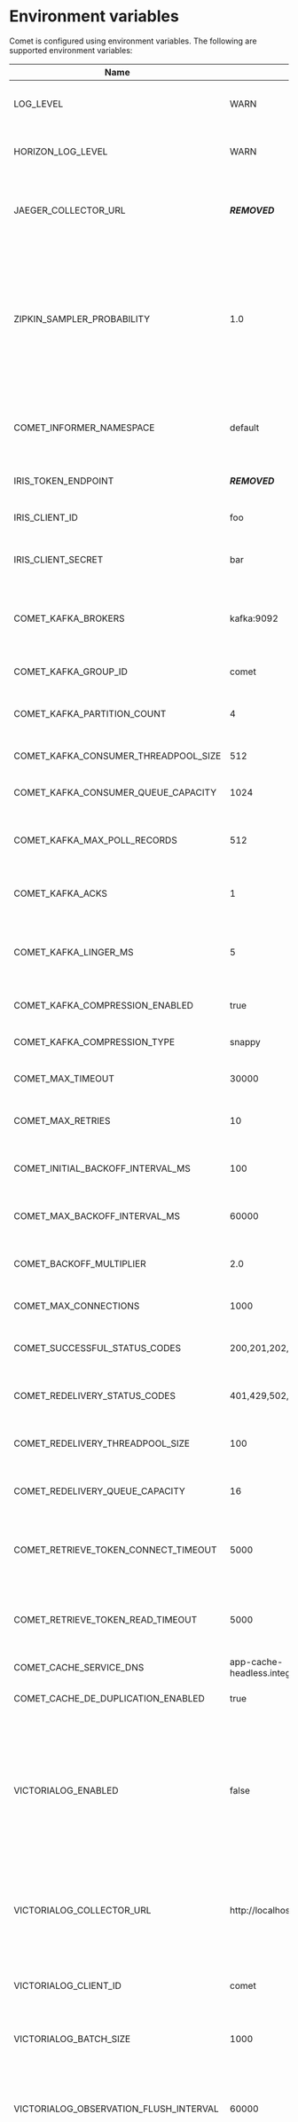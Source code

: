<!--
Copyright 2024 Deutsche Telekom IT GmbH

SPDX-License-Identifier: Apache-2.0
-->

# Environment variables
Comet is configured using environment variables. The following are supported environment variables:

| Name                                   | Default                                                                                         | Description                                                                                                                                                                                   |
|----------------------------------------|-------------------------------------------------------------------------------------------------|-----------------------------------------------------------------------------------------------------------------------------------------------------------------------------------------------|
| LOG_LEVEL                              | WARN                                                                                            | Specifies the logging level for general application logs                                                                                                                                      |
| HORIZON_LOG_LEVEL                      | WARN                                                                                            | Specifies the logging level for Horizon-related logs                                                                                                                                          |
| JAEGER_COLLECTOR_URL                   | ***REMOVED***                                                      | The URL endpoint for the Jaeger collector, which is used for distributed tracing                                                                                                              |
| ZIPKIN_SAMPLER_PROBABILITY             | 1.0                                                                                             | Configures the probability of a trace being sampled for Zipkin. A value of 1.0 means all traces are sampled, while 0.0 means no traces are sampled. This affects distributed tracing          |
| COMET_INFORMER_NAMESPACE               | default                                                                                         | The Kubernetes namespace from which the EventSubscription CRD is being polled                                                                                                                 |
| IRIS_TOKEN_ENDPOINT                    | ***REMOVED*** | The issuer(s) that are trusted by Comet                                                                                                                                                       |
| IRIS_CLIENT_ID                         | foo                                                                                             | Represents a client ID, possibly for authentication                                                                                                                                           |
| IRIS_CLIENT_SECRET                     | bar                                                                                             | Corresponds to a client secret that is used for authentication                                                                                                                                | 
| COMET_KAFKA_BROKERS                    | kafka:9092                                                                                      | Indicates that the Kafka brokers are expected to be available at the address 'kafka' on port '9092'                                                                                           |
| COMET_KAFKA_GROUP_ID                   | comet                                                                                           | Identifies the Kafka consumer group as comet                                                                                                                                                  |
| COMET_KAFKA_PARTITION_COUNT            | 4                                                                                               | Indicates the number of partitions in the Kafka topic                                                                                                                                         |
| COMET_KAFKA_CONSUMER_THREADPOOL_SIZE   | 512                                                                                             | Defines the size of the consumer thread pool                                                                                                                                                  |
| COMET_KAFKA_CONSUMER_QUEUE_CAPACITY    | 1024                                                                                            | Sets the capacity of the consumer queue                                                                                                                                                       |
| COMET_KAFKA_MAX_POLL_RECORDS           | 512                                                                                             | Specifies the maximum number of records to be polled in a single request                                                                                                                      |
| COMET_KAFKA_ACKS                       | 1                                                                                               | How often the events needs to be acknowledge by Kafka                                                                                                                                         |
| COMET_KAFKA_LINGER_MS                  | 5                                                                                               | How long the Kafka waits for other records before transmissing the batch ([Reference](https://docs.confluent.io/platform/current/installation/configuration/producer-configs.html#linger-ms)) |
| COMET_KAFKA_COMPRESSION_ENABLED        | true                                                                                            | If events send to Kafka should be compressed                                                                                                                                                  |
| COMET_KAFKA_COMPRESSION_TYPE           | snappy                                                                                          | The compression type used to compress events                                                                                                                                                  |
| COMET_MAX_TIMEOUT                      | 30000                                                                                           | Maximum timeout duration in milliseconds                                                                                                                                                      |
| COMET_MAX_RETRIES                      | 10                                                                                              | Maximum number of retry attempts for failed operations                                                                                                                                        |
| COMET_INITIAL_BACKOFF_INTERVAL_MS      | 100                                                                                             | Initial backoff interval duration (in milliseconds) for retry attempts                                                                                                                        |
| COMET_MAX_BACKOFF_INTERVAL_MS          | 60000                                                                                           | Maximum backoff interval duration (in milliseconds) for retry attempts                                                                                                                        |
| COMET_BACKOFF_MULTIPLIER               | 2.0                                                                                             | Multiplier applied to the backoff interval between retries                                                                                                                                    |
| COMET_MAX_CONNECTIONS                  | 1000                                                                                            | Maximum number of connections allowed                                                                                                                                                         |
| COMET_SUCCESSFUL_STATUS_CODES          | 200,201,202,204                                                                                 | HTTP status codes considered as successful responses                                                                                                                                          |
| COMET_REDELIVERY_STATUS_CODES          | 401,429,502,503,504                                                                             | HTTP status codes triggering message redelivery                                                                                                                                               |
| COMET_REDELIVERY_THREADPOOL_SIZE       | 100                                                                                             | Size of the thread pool for handling message redelivery                                                                                                                                       |
| COMET_REDELIVERY_QUEUE_CAPACITY        | 16                                                                                              | Capacity of the queue for handling message redelivery                                                                                                                                         |
| COMET_RETRIEVE_TOKEN_CONNECT_TIMEOUT   | 5000                                                                                            | Timeout for connecting when retrieving authentication tokens (in milliseconds)                                                                                                                |
| COMET_RETRIEVE_TOKEN_READ_TIMEOUT      | 5000                                                                                            | Timeout for reading when retrieving authentication tokens (in milliseconds)                                                                                                                   |
| COMET_CACHE_SERVICE_DNS                | app-cache-headless.integration.svc.cluster.local                                                | DNS address for the cache service                                                                                                                                                             |
| COMET_CACHE_DE_DUPLICATION_ENABLED     | true                                                                                            | If true, enables cache de-duplication                                                                                                                                                         |
| VICTORIALOG_ENABLED                    | false                                                                                           | Determines whether Victorialog, a logging and monitoring tool, is enabled. If set to true, the system will use Victorialog for logging and monitoring; otherwise, it will not                 |
| VICTORIALOG_COLLECTOR_URL              | http://localhost:8428                                                                           | The URL endpoint for the Victorialog collector, specifying where the system should send logs and monitoring data                                                                              |
| VICTORIALOG_CLIENT_ID                  | comet                                                                                           | The clientID used to identify the system when sending data to Victorialog                                                                                                                     |
| VICTORIALOG_BATCH_SIZE                 | 1000                                                                                            | The batch size for sending logs and monitoring data to Victorialog                                                                                                                            |
| VICTORIALOG_OBSERVATION_FLUSH_INTERVAL | 60000                                                                                           | The interval (in milliseconds) at which observations (logs and monitoring data) should be flushed to Victorialog                                                                              |
| VICTORIALOG_COUNT_EVENTS_INTERVAL      | 60000                                                                                           | The interval (in milliseconds) at which event counts are reported to Victorialog                                                                                                              |
